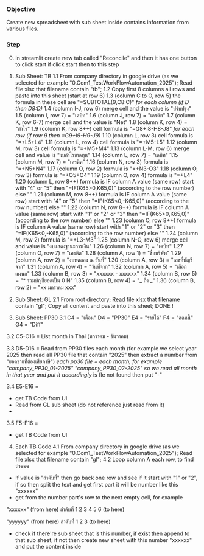 ### Objective
Create new spreadsheet with sub sheet inside contains information from various files.

### Step
0. In streamlit create new tab called "Reconcile" and then it has one button to click start if click start then to this step
1. Sub Sheet: TB
1.1 From company directory in google drive (as we selected for example "0.Com1_TestWorkFlowAutomation_2025"); Read file xlsx that filename contain "tb";
1.2 Copy first 8 columns all rows and paste into this sheet (start at row 6)
1.3 (column C to O, row 5) the formula in these cell are "=SUBTOTAL(9,C8:C)" *for each column (if D then D8:D)*
1.4 (column I-J, row 6) merge cell and the value is "ปรับปรุง"
1.5 (column I, row 7) = "เดบิท"
1.6 (column J, row 7) = "เครดิต"
1.7 (column K, row 6-7) merge cell and the value is "Net"
1.8 (column K, row 4) = "กำไร"
1.9 (column K, row 8++) cell formula is "=G8+I8-H8-J8" *for each row (if row 9 then =G9+I9-H9-J9)*
1.10 (column L, row 3) cell formula is "=+L5+L4"
1.11 (column L, row 4) cell formula is "=+M5-L5"
1.12 (column M, row 3) cell formula is "=+M5+M4"
1.13 (column L-M, row 6) merge cell and value is "งบกำไรขาดทุน"
1.14 (column L, row 7) = "เดบิท"
1.15 (column M, row 7) = "เครดิต"
1.16 (column N, row 3) formula is "=+N5+N4"
1.17 (column O, row 2) formula is "=+N3-O3"
1.18 (column O, row 3) formula is "=+O5+O4"
1.19 (column O, row 4) formula is "=+L4"
1.20 (column L, row 8++) formula is IF column A value (same row) start with "4" or "5" then "=IF(K65>0,K65,0)" (according to the row number) else ""
1.21 (column M, row 8++) formula is IF column A value (same row) start with "4" or "5" then "=IF(K65<0,-K65,0)" (according to the row number) else ""
1.22 (column N, row 8++) formula is IF column A value (same row) start with "1" or "2" or "3" then "=IF(K65>0,K65,0)" (according to the row number) else ""
1.23 (column O, row 8++) formula is IF column A value (same row) start with "1" or "2" or "3" then "=IF(K65<0,-K65,0)" (according to the row number) else ""
1.24 (column M, row 2) formula is "=+L3-M3"
1.25 (column N-O, row 6) merge cell and value is "งบแสดงฐานะการเงิน"
1.26 (column N, row 7) = "เดบิท"
1.27 (column O, row 7) = "เครดิต"
1.28 (column A, row 1) = "ชื่อบริษัท"
1.29 (column A, row 2) = "งบทดลอง ณ วันที่"
1.30 (column A, row 3) = "เลขที่บัญชีจาก"
1.31 (column A, row 4) = "วันที่จาก"
1.32 (column A, row 5) = "เลือกแผนก"
1.33 (column B, row 3) = "xxxxxx - xxxxxx"
1.34 (column B, row 5) = "* รวมบัญชียอดเป็น 0 N"
1.35 (column B, row 4) = "_ ถึง _"
1.36 (column B, row 2) = "xx มกราคม xxx"


2. Sub Sheet: GL
2.1 From root directory; Read file xlsx that filename contain "gl"; Copy all content and paste into this sheet; DONE !

3. Sub Sheet: PP30
3.1
C4 = "เดือน"
D4 = "PP30"
E4 = "รายได้"
F4 = "ลดหนี้"
G4 = "Diff"

3.2
C5-C16 = List month in Thai (มกราคม - ธันวาคม)

3.3
D5-D16 = Read from PP30 files each month (for example we select year 2025 then read all PP30 file that contain "2025" then extract a number from "ยอดขายที่ต้องเสียภาษี") *each pp30 file = each month, for example "company_PP30_01-2025" "company_PP30_02-2025" so we read all month in that year and put it accordingly* is fle not found then put "-"

3.4
E5-E16 = 
- get TB Code from UI
- Read from GL sub sheet (do not reference just read from it) 
- 

3.5
F5-F16 = 
- get TB Code from UI

4. Each TB Code
4.1 From company directory in google drive (as we selected for example "0.Com1_TestWorkFlowAutomation_2025"); Read file xlsx that filename contain "gl";
4.2 Loop column A each row, to find these
- If value is "ลำดับที่" then go back one row and see if it start with "1" or "2", if so then split the text and get first part it will be number like this "xxxxxx"
- get from the number part's row to the next empty cell, for example

"xxxxxx" (from here)
ลำดับที่
1
2
3
4
5
6
(to here)

"yyyyyy" (from here)
ลำดับที่
1
2
3
(to here)

- check if there're sub sheet that is this number, if exist then append to that sub sheet, if not then create new sheet with this number "xxxxxx" and put the content inside
